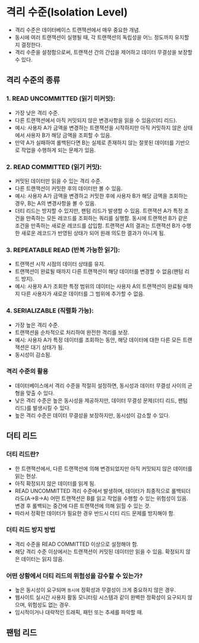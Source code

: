 # 격리 수준(Isolation Level)

- 격리 수준은 데이터베이스 트랜잭션에서 매우 중요한 개념. 
- 동시에 여러 트랜잭션이 실행될 때, 각 트랜잭션의 독립성을 어느 정도까지 유지할지 결정한다. 
- 격리 수준을 설정함으로써, 트랜잭션 간의 간섭을 제어하고 데이터 무결성을 보장할 수 있다.

## 격리 수준의 종류

### 1. **READ UNCOMMITTED (읽기 미커밋)**:
   - 가장 낮은 격리 수준.
   - 다른 트랜잭션에서 아직 커밋되지 않은 변경사항을 읽을 수 있음(더티 리드).
   - 예시: 사용자 A가 금액을 변경하는 트랜잭션을 시작하지만 아직 커밋하지 않은 상태에서 사용자 B가 해당 금액을 조회할 수 있음.
   - 만약 A가 실패하여 롤백된다면 B는 실제로 존재하지 않는 잘못된 데이터를 기반으로 작업을 수행하게 되는 문제가 있음.

### 2. **READ COMMITTED (읽기 커밋)**:
   - 커밋된 데이터만 읽을 수 있는 격리 수준.
   - 다른 트랜잭션이 커밋한 후의 데이터만 볼 수 있음.
   - 예시: 사용자 A가 금액을 변경하고 커밋한 후에 사용자 B가 해당 금액을 조회하는 경우, B는 A의 변경사항을 볼 수 있음.
   - 더티 리드는 방지할 수 있지만, 팬텀 리드가 발생할 수 있음. 트랜잭션 A가 특정 조건을 만족하는 모든 레코드를 조회하는 쿼리를 실행함. 동시에 트랜잭션 B가 같은 조건을 만족하는 새로운 레코드를 삽입함. 트랜잭션 A의 결과는 트랜잭션 B가 수행한 새로운 레코드가 반영된 상태가 되어 원래 의도한 결과가 아니게 됨.

### 3. **REPEATABLE READ (반복 가능한 읽기)**:
   - 트랜잭션 시작 시점의 데이터 상태를 유지.
   - 트랜잭션이 완료될 때까지 다른 트랜잭션이 해당 데이터를 변경할 수 없음(팬텀 리드 방지).
   - 예시: 사용자 A가 조회한 특정 범위의 데이터는 사용자 A의 트랜잭션이 완료될 때까지 다른 사용자가 새로운 데이터를 그 범위에 추가할 수 없음.

### 4. **SERIALIZABLE (직렬화 가능)**:
   - 가장 높은 격리 수준.
   - 트랜잭션을 순차적으로 처리하여 완전한 격리를 보장.
   - 예시: 사용자 A가 특정 데이터를 조회하는 동안, 해당 데이터에 대한 다른 모든 트랜잭션은 대기 상태가 됨.
   - 동시성이 감소됨.

### 격리 수준의 활용

- 데이터베이스에서 격리 수준을 적절히 설정하면, 동시성과 데이터 무결성 사이의 균형을 맞출 수 있다.
- 낮은 격리 수준은 높은 동시성을 제공하지만, 데이터 무결성 문제(더티 리드, 팬텀 리드)를 발생시킬 수 있다.
- 높은 격리 수준은 데이터 무결성을 보장하지만, 동시성이 감소할 수 있다.

## 더티 리드

### 더티 리드란?
- 한 트랜잭션에서, 다른 트랜잭션에 의해 변경되었지만 아직 커밋되지 않은 데이터를 읽는 현상.
- 아직 확정되지 않은 데이터를 읽게 됨.
- READ UNCOMMITTED 격리 수준에서 발생하며, 데이터가 최종적으로 롤백되더라도(A->B->A) 어떤 트랜잭션은 B를 읽고 작업을 수행할 수 있는 위험성이 있음. 변경 후 롤백되는 중간에 다른 트랜잭션에 의해 읽힐 수 있는 것. 
- 따라서 정확한 데이터가 필요한 경우 반드시 더티 리드 문제를 방지해야 함.

### 더티 리드 방지 방법
- 격리 수준을 READ COMMITTED 이상으로 설정해야 함. 
- 해당 격리 수준 이상에서는 트랜잭션이 커밋된 데이터만 읽을 수 있음. 확정되지 않은 데이터는 읽지 않음.

### 어떤 상황에서 더티 리드의 위험성을 감수할 수 있는가?
- 높은 동시성이 요구되며 `동시에` 정확성과 무결성이 크게 중요하지 않은 경우.
- 웹사이트 실시간 사용자 활동 모니터링 시스템과 같이 완벽한 정확성이 요구되지 않으며, 위험성도 없는 경우.
- 임시적이거나 대략적인 트래픽, 패턴 또는 추세를 파악할 때.

## 팬텀 리드